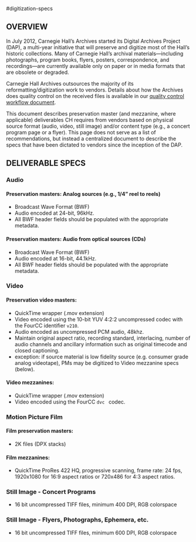 #digitization-specs

## OVERVIEW

In July 2012, Carnegie Hall’s Archives started its Digital Archives Project (DAP), a multi-year initiative that will preserve and digitize most of the Hall’s historic collections. Many of Carnegie Hall’s archival materials—including photographs, program books, flyers, posters, correspondence, and recordings—are currently available only on paper or in media formats that are obsolete or degraded.

Carnegie Hall Archives outsources the majority of its reformatting/digitization work to vendors. Details about how the Archives does quality control on the received files is available in our [quality control workflow document](https://github.com/CarnegieHall/quality-control/blob/master/qc-workflow-overview.md). 

This document describes preservation master (and mezzanine, where applicable) deliverables CH requires from vendors based on physical source format (audio, video, still image) and/or content type (e.g., a concert program page or a flyer). This page does not serve as a list of recommendations, but instead a centralized document to describe the specs that have been dictated to vendors since the inception of the DAP.

## DELIVERABLE SPECS

### Audio

#### Preservation masters: Analog sources (e.g., 1/4” reel to reels)
- Broadcast Wave Format (BWF)
- Audio encoded at 24-bit, 96kHz.
- All BWF header fields should be populated with the appropriate metadata.

#### Preservation masters: Audio from optical sources (CDs)
- Broadcast Wave Format (BWF)
- Audio encoded at 16-bit, 44.1kHz.
- All BWF header fields should be populated with the appropriate metadata.

### Video

#### Preservation video masters:
- QuickTime wrapper (.mov extension)
- Video encoded using the 10-bit YUV 4:2:2 uncompressed codec with the FourCC identifier `v210`.
- Audio encoded as uncompressed PCM audio, 48khz.
- Maintain original aspect ratio, recording standard, interlacing, number of audio channels and ancillary information such as original timecode and closed captioning.
- exception: if source material is low fidelity source (e.g. consumer grade analog videotape), PMs may be digitized to Video mezzanine specs (below).

#### Video mezzanines:
- QuickTime wrapper (.mov extension)
- Video encoded using the FourCC `dvc ` codec.

### Motion Picture Film

#### Film preservation masters:
- 2K files (DPX stacks)

#### Film mezzanines:
- QuickTime ProRes 422 HQ, progressive scanning, frame rate: 24 fps, 1920x1080 for 16:9 aspect ratios or 720x486 for 4:3 aspect ratios.

### Still Image - Concert Programs
- 16 bit uncompressed TIFF files, minimum 400 DPI, RGB colorspace

### Still Image - Flyers, Photographs, Ephemera, etc.
- 16 bit uncompressed TIFF files, minimum 600 DPI, RGB colorspace
